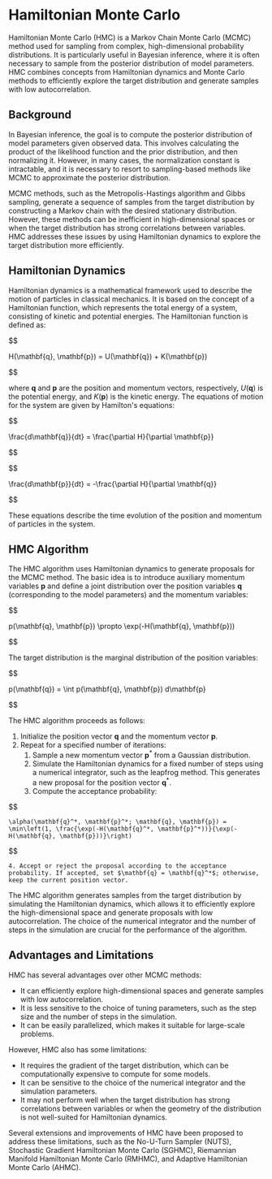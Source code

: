 # Hamiltonian Monte Carlo

Hamiltonian Monte Carlo (HMC) is a Markov Chain Monte Carlo (MCMC) method used for sampling from complex, high-dimensional probability distributions. It is particularly useful in Bayesian inference, where it is often necessary to sample from the posterior distribution of model parameters. HMC combines concepts from Hamiltonian dynamics and Monte Carlo methods to efficiently explore the target distribution and generate samples with low autocorrelation.

## Background

In Bayesian inference, the goal is to compute the posterior distribution of model parameters given observed data. This involves calculating the product of the likelihood function and the prior distribution, and then normalizing it. However, in many cases, the normalization constant is intractable, and it is necessary to resort to sampling-based methods like MCMC to approximate the posterior distribution.

MCMC methods, such as the Metropolis-Hastings algorithm and Gibbs sampling, generate a sequence of samples from the target distribution by constructing a Markov chain with the desired stationary distribution. However, these methods can be inefficient in high-dimensional spaces or when the target distribution has strong correlations between variables. HMC addresses these issues by using Hamiltonian dynamics to explore the target distribution more efficiently.

## Hamiltonian Dynamics

Hamiltonian dynamics is a mathematical framework used to describe the motion of particles in classical mechanics. It is based on the concept of a Hamiltonian function, which represents the total energy of a system, consisting of kinetic and potential energies. The Hamiltonian function is defined as:


$$

H(\mathbf{q}, \mathbf{p}) = U(\mathbf{q}) + K(\mathbf{p})

$$


where $\mathbf{q}$ and $\mathbf{p}$ are the position and momentum vectors, respectively, $U(\mathbf{q})$ is the potential energy, and $K(\mathbf{p})$ is the kinetic energy. The equations of motion for the system are given by Hamilton's equations:


$$

\frac{d\mathbf{q}}{dt} = \frac{\partial H}{\partial \mathbf{p}}

$$



$$

\frac{d\mathbf{p}}{dt} = -\frac{\partial H}{\partial \mathbf{q}}

$$


These equations describe the time evolution of the position and momentum of particles in the system.

## HMC Algorithm

The HMC algorithm uses Hamiltonian dynamics to generate proposals for the MCMC method. The basic idea is to introduce auxiliary momentum variables $\mathbf{p}$ and define a joint distribution over the position variables $\mathbf{q}$ (corresponding to the model parameters) and the momentum variables:


$$

p(\mathbf{q}, \mathbf{p}) \propto \exp(-H(\mathbf{q}, \mathbf{p}))

$$


The target distribution is the marginal distribution of the position variables:


$$

p(\mathbf{q}) = \int p(\mathbf{q}, \mathbf{p}) d\mathbf{p}

$$


The HMC algorithm proceeds as follows:

1. Initialize the position vector $\mathbf{q}$ and the momentum vector $\mathbf{p}$.
2. Repeat for a specified number of iterations:
    1. Sample a new momentum vector $\mathbf{p}^*$ from a Gaussian distribution.
    2. Simulate the Hamiltonian dynamics for a fixed number of steps using a numerical integrator, such as the leapfrog method. This generates a new proposal for the position vector $\mathbf{q}^*$.
    3. Compute the acceptance probability:

    
$$

    \alpha(\mathbf{q}^*, \mathbf{p}^*; \mathbf{q}, \mathbf{p}) = \min\left(1, \frac{\exp(-H(\mathbf{q}^*, \mathbf{p}^*))}{\exp(-H(\mathbf{q}, \mathbf{p}))}\right)
    
$$


    4. Accept or reject the proposal according to the acceptance probability. If accepted, set $\mathbf{q} = \mathbf{q}^*$; otherwise, keep the current position vector.

The HMC algorithm generates samples from the target distribution by simulating the Hamiltonian dynamics, which allows it to efficiently explore the high-dimensional space and generate proposals with low autocorrelation. The choice of the numerical integrator and the number of steps in the simulation are crucial for the performance of the algorithm.

## Advantages and Limitations

HMC has several advantages over other MCMC methods:

- It can efficiently explore high-dimensional spaces and generate samples with low autocorrelation.
- It is less sensitive to the choice of tuning parameters, such as the step size and the number of steps in the simulation.
- It can be easily parallelized, which makes it suitable for large-scale problems.

However, HMC also has some limitations:

- It requires the gradient of the target distribution, which can be computationally expensive to compute for some models.
- It can be sensitive to the choice of the numerical integrator and the simulation parameters.
- It may not perform well when the target distribution has strong correlations between variables or when the geometry of the distribution is not well-suited for Hamiltonian dynamics.

Several extensions and improvements of HMC have been proposed to address these limitations, such as the No-U-Turn Sampler (NUTS), Stochastic Gradient Hamiltonian Monte Carlo (SGHMC), Riemannian Manifold Hamiltonian Monte Carlo (RMHMC), and Adaptive Hamiltonian Monte Carlo (AHMC).
